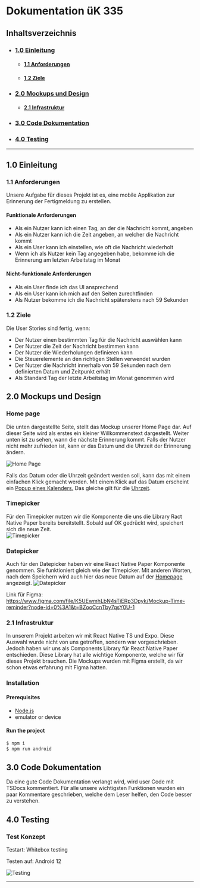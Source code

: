 # Dokumentation üK 335

## Inhaltsverzeichnis

- ### [**1.0 Einleitung**](#10-einleitung-1)

  - #### [**1.1 Anforderungen**](#11-anforderungen-1)
  - #### [**1.2 Ziele**](#12-ziele-1)

- ### [**2.0 Mockups und Design**](#20-mockups-und-design-1)

  - #### [**2.1 Infrastruktur**](#21-infrastruktur-1)

- ### [**3.0 Code Dokumentation**](#30-code-dokumentation-1)

- ### [**4.0 Testing**](#40-testing-1)

---

## **1.0 Einleitung**

### **1.1** Anforderungen

Unsere Aufgabe für dieses Projekt ist es, eine mobile Applikation zur Erinnerung der Fertigmeldung zu erstellen.

#### Funktionale Anforderungen

- Als ein Nutzer kann ich einen Tag, an der die Nachricht kommt, angeben
- Als ein Nutzer kann ich die Zeit angeben, an welcher die Nachricht kommt
- Als ein User kann ich einstellen, wie oft die Nachricht wiederholt
- Wenn ich als Nutzer kein Tag angegeben habe, bekomme ich die Erinnerung am letzten Arbeitstag im Monat

#### Nicht-funktionale Anforderungen

- Als ein User finde ich das UI ansprechend
- Als ein User kann ich mich auf den Seiten zurechtfinden
- Als Nutzer bekomme ich die Nachricht spätenstens nach 59 Sekunden

### **1.2** Ziele

Die User Stories sind fertig, wenn:

- Der Nutzer einen bestimmten Tag für die Nachricht auswählen kann
- Der Nutzer die Zeit der Nachricht bestimmen kann
- Der Nutzer die Wiederholungen definieren kann
- Die Steuerelemente an den richtigen Stellen verwendet wurden
- Der Nutzer die Nachricht innerhalb von 59 Sekunden nach dem definierten Datum und Zeitpunkt erhält
- Als Standard Tag der letzte Arbeitstag im Monat genommen wird

## **2.0** Mockups und Design

### Home page

Die unten dargestellte Seite, stellt das Mockup unserer Home Page dar. Auf dieser Seite wird als erstes ein kleiner Willkommenstext dargestellt. Weiter unten ist zu sehen, wann die nächste Erinnerung kommt. Falls der Nutzer nicht mehr zufrieden ist, kann er das Datum und die Uhrzeit der Erinnerung ändern.

![Home Page](./homepage.png)

Falls das Datum oder die Uhrzeit geändert werden soll, kann das mit einem einfachen Klick gemacht werden. Mit einem Klick auf das Datum erscheint ein [Popup eines Kalenders.](#datepicker) Das gleiche gilt für die [Uhrzeit](#timepicker).

### Timepicker

Für den Timepicker nutzen wir die Komponente die uns die Library Ract Native Paper bereits bereitstellt. Sobald auf OK gedrückt wird, speichert sich die neue Zeit.  
![Timepicker](timepicker.png)

### Datepicker

Auch für den Datepicker haben wir eine React Native Paper Komponente genommen. Sie funktioniert gleich wie der Timepicker. Mit anderen Worten, nach dem Speichern wird auch hier das neue Datum auf der [Homepage](#home-page) angezeigt.
![Datepicker](./datepicker.png)

Link für Figma: https://www.figma.com/file/K5UEwmhLbN4sTiERp3Dpyk/Mockup-Time-reminder?node-id=0%3A1&t=BZooCcnTby7qsY0U-1

### **2.1** Infrastruktur

In unserem Projekt arbeiten wir mit React Native TS und Expo. Diese Auswahl wurde nicht von uns getroffen, sondern war vorgeschrieben. Jedoch haben wir uns als Components Library für React Native Paper entschieden. Diese Library hat alle wichtige Komponente, welche wir für dieses Projekt brauchen. Die Mockups wurden mit Figma erstellt, da wir schon etwas erfahrung mit Figma hatten.

### Installation

#### Prerequisites

- [Node.js](https://nodejs.org/en/)
- emulator or device

#### Run the project

```bash
$ npm i
$ npm run android
```

## **3.0** Code Dokumentation

Da eine gute Code Dokumentation verlangt wird, wird user Code mit TSDocs kommentiert. Für alle unsere wichtigsten Funktionen wurden ein paar Kommentare geschrieben, welche dem Leser helfen, den Code besser zu verstehen.

## **4.0** Testing

### Test Konzept

Testart: Whitebox testing

Testen auf: Android 12

![Testing](./testing.png)

---
